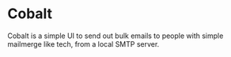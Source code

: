 # Cobalt
Cobalt is a simple UI to send out bulk emails to people with simple mailmerge like tech, from a local SMTP server.